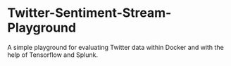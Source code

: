 # Twitter-Sentiment-Stream-Playground
A simple playground for evaluating Twitter data within Docker and with the help of Tensorflow and Splunk.
